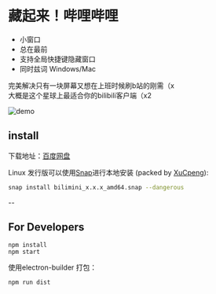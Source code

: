 # 藏起来！哔哩哔哩

+ 小窗口
+ 总在最前
+ 支持全局快捷键隐藏窗口
+ 同时兹词 Windows/Mac

完美解决只有一块屏幕又想在上班时候刷b站的刚需（x   
大概是这个星球上最适合你的bilibili客户端（x2

![demo](https://github.com/chitosai/bilimini/blob/master/images/demo.gif)

## install

下载地址：[百度网盘](https://pan.baidu.com/s/1jIHnRk6)

Linux 发行版可以使用[Snap](https://snapcraft.io/docs/installing-snapd)进行本地安装 (packed by [XuCpeng](https://github.com/XuCpeng/bilimini)):

```bash
snap install bilimini_x.x.x_amd64.snap --dangerous
```

--

## For Developers

```shell
npm install
npm start
```

使用electron-builder 打包：

```shell
npm run dist
```
